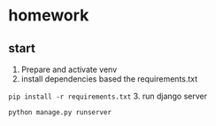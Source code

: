 # homework

## start
1. Prepare and activate venv
2. install dependencies based the requirements.txt

```pip install -r requirements.txt```
3. run django server

```python manage.py runserver```

